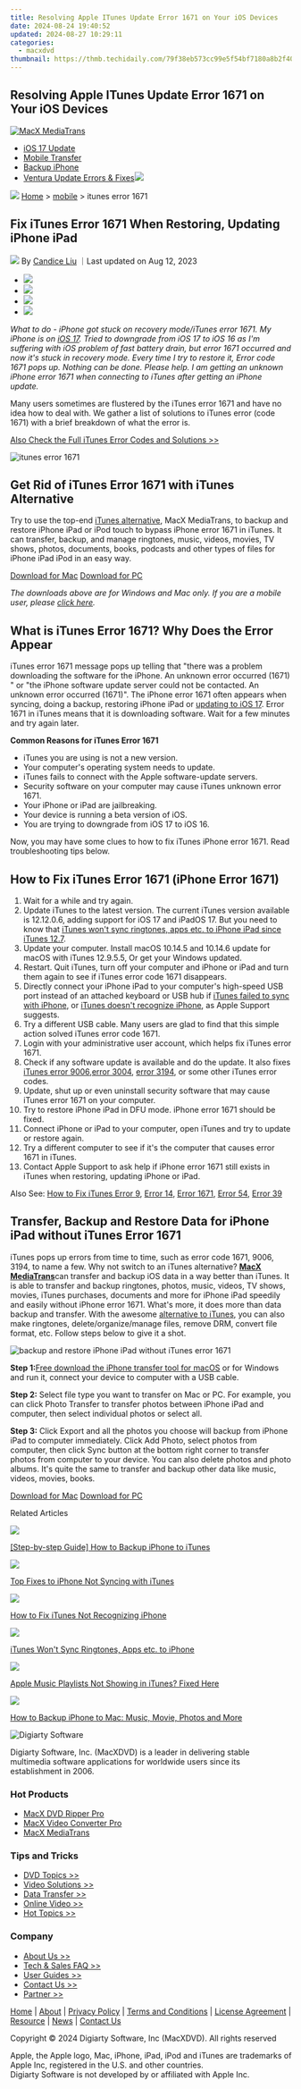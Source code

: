 ```yaml
---
title: Resolving Apple ITunes Update Error 1671 on Your iOS Devices
date: 2024-08-24 19:40:52
updated: 2024-08-27 10:29:11
categories:
  - macxdvd
thumbnail: https://thmb.techidaily.com/79f38eb573cc99e5f54bf7180a8b2f400aa646add73d8ccbbc068b9cd2192911.jpg
---
```


## Resolving Apple ITunes Update Error 1671 on Your iOS Devices

[![MacX MediaTrans](https://www.macxdvd.com/itunes/../image-style/new-seo/icon10.png)](https://tools.techidaily.com/macxdvd/products/)

* [iOS 17 Update](https://tools.techidaily.com/macxdvd/products/)
* [Mobile Transfer](https://tools.techidaily.com/macxdvd/products/)
* [Backup iPhone](https://tools.techidaily.com/macxdvd/products/)
* [Ventura Update Errors & Fixes](https://tools.techidaily.com/macxdvd/products/)![](https://www.macxdvd.com/itunes/../mobile/article-image/hot.gif)



![](https://www.macxdvd.com/itunes/../image-style/new-seo/icon7.png) [Home](https://tools.techidaily.com/macxdvd/products/) \> [mobile](https://tools.techidaily.com/macxdvd/products/) \> itunes error 1671

## Fix iTunes Error 1671 When Restoring, Updating iPhone iPad



![](https://www.macxdvd.com/itunes/../image-style/new-seo/icon6.png) By [Candice Liu](https://www.linkedin.com/in/candice-liu-444483a3/) ｜Last updated on Aug 12, 2023

* [![](https://www.macxdvd.com/itunes/../image-style/new-seo/share-fa.jpg)](https://www.facebook.com/sharer/sharer.php?u=https://www.macxdvd.com/itunes/how-to-fix-itunes-error-1671.htm)
* [![](https://www.macxdvd.com/itunes/../image-style/new-seo/share-tw.jpg)](https://twitter.com/intent/tweet?url=https://www.macxdvd.com/itunes/how-to-fix-itunes-error-1671.htm)
* [![](https://www.macxdvd.com/itunes/../image-style/new-seo/share-email.jpg)](https://www.macxdvd.com/itunes/mailto:info@example.com?&subject=&body=https://www.macxdvd.com/itunes/how-to-fix-itunes-error-1671.htm)
* [![](https://www.macxdvd.com/itunes/../image-style/new-seo/share-in.jpg)](https://www.linkedin.com/shareArticle?mini=true&url=https://www.macxdvd.com/itunes/how-to-fix-itunes-error-1671.htm&title=&summary=https://www.macxdvd.com/itunes/how-to-fix-itunes-error-1671.htm&source=)

_What to do - iPhone got stuck on recovery mode/iTunes error 1671._ 
_My iPhone is on [iOS 17](https://tools.techidaily.com/macxdvd/products/). Tried to downgrade from iOS 17 to iOS 16 as I'm suffering with iOS problem of fast battery drain, but error 1671 occurred and now it's stuck in recovery mode. Every time I try to restore it, Error code 1671 pops up. Nothing can be done. Please help._ 
_I am getting an unknown iPhone error 1671 when connecting to iTunes after getting an iPhone update._

Many users sometimes are flustered by the iTunes error 1671 and have no idea how to deal with. We gather a list of solutions to iTunes error (code 1671) with a brief breakdown of what the error is. 

[Also Check the Full iTunes Error Codes and Solutions >>](https://tools.techidaily.com/macxdvd/products/) 

![itunes error 1671](https://www.macxdvd.com/itunes/article-image/itunes-error-1671.jpg)

## Get Rid of iTunes Error 1671 with iTunes Alternative

Try to use the top-end [iTunes alternative](https://tools.techidaily.com/macxdvd/products/), MacX MediaTrans, to backup and restore iPhone iPad or iPod touch to bypass iPhone error 1671 in iTunes. It can transfer, backup, and manage ringtones, music, videos, movies, TV shows, photos, documents, books, podcasts and other types of files for iPhone iPad iPod in an easy way. 

[Download for Mac](https://tools.techidaily.com/macxdvd/products/) [Download for PC](https://tools.techidaily.com/winxdvd/products/) 

_The downloads above are for Windows and Mac only. If you are a mobile user, please [click here](https://tools.techidaily.com/macxdvd/products/)._

## What is iTunes Error 1671? Why Does the Error Appear

iTunes error 1671 message pops up telling that "there was a problem downloading the software for the iPhone. An unknown error occurred (1671) " or "the iPhone software update server could not be contacted. An unknown error occurred (1671)". The iPhone error 1671 often appears when syncing, doing a backup, restoring iPhone iPad or [updating to iOS 17](https://tools.techidaily.com/macxdvd/products/). Error 1671 in iTunes means that it is downloading software. Wait for a few minutes and try again later. 

**Common Reasons for iTunes Error 1671**

* iTunes you are using is not a new version.
* Your computer's operating system needs to update.
* iTunes fails to connect with the Apple software-update servers.
* Security software on your computer may cause iTunes unknown error 1671.
* Your iPhone or iPad are jailbreaking.
* Your device is running a beta version of iOS.
* You are trying to downgrade from iOS 17 to iOS 16.

Now, you may have some clues to how to fix iTunes iPhone error 1671\. Read troubleshooting tips below. 

## How to Fix iTunes Error 1671 (iPhone Error 1671)

1. Wait for a while and try again.
2. Update iTunes to the latest version. The current iTunes version available is 12.12.0.6, adding support for iOS 17 and iPadOS 17\. But you need to know that [iTunes won't sync ringtones, apps etc. to iPhone iPad since iTunes 12.7](https://tools.techidaily.com/macxdvd/products/).
3. Update your computer. Install macOS 10.14.5 and 10.14.6 update for macOS with iTunes 12.9.5.5, Or get your Windows updated.
4. Restart. Quit iTunes, turn off your computer and iPhone or iPad and turn them again to see if iTunes error code 1671 disappears.
5. Directly connect your iPhone iPad to your computer's high-speed USB port instead of an attached keyboard or USB hub if [iTunes failed to sync with iPhone](https://tools.techidaily.com/macxdvd/products/), or [iTunes doesn't recognize iPhone](https://tools.techidaily.com/macxdvd/products/), as Apple Support suggests.
6. Try a different USB cable. Many users are glad to find that this simple action solved iTunes error code 1671\.
7. Login with your administrative user account, which helps fix iTunes error 1671\.
8. Check if any software update is available and do the update. It also fixes [iTunes error 9006](https://tools.techidaily.com/macxdvd/products/),[error 3004](https://tools.techidaily.com/macxdvd/products/), [error 3194](https://tools.techidaily.com/macxdvd/products/), or some other iTunes error codes.
9. Update, shut up or even uninstall security software that may cause iTunes error 1671 on your computer.
10. Try to restore iPhone iPad in DFU mode. iPhone error 1671 should be fixed.
11. Connect iPhone or iPad to your computer, open iTunes and try to update or restore again.
12. Try a different computer to see if it's the computer that causes error 1671 in iTunes.
13. Contact Apple Support to ask help if iPhone error 1671 still exists in iTunes when restoring, updating iPhone or iPad.

Also See: [How to Fix iTunes Error 9](https://tools.techidaily.com/macxdvd/products/), [Error 14](https://tools.techidaily.com/macxdvd/products/), [Error 1671](https://tools.techidaily.com/macxdvd/products/), [Error 54](https://tools.techidaily.com/macxdvd/products/), [Error 39](https://tools.techidaily.com/macxdvd/products/) 

## Transfer, Backup and Restore Data for iPhone iPad without iTunes Error 1671

iTunes pops up errors from time to time, such as error code 1671, 9006, 3194, to name a few. Why not switch to an iTunes alternative? [**MacX MediaTrans**](https://tools.techidaily.com/macxdvd/products/)can transfer and backup iOS data in a way better than iTunes. It is able to transfer and backup ringtones, photos, music, videos, TV shows, movies, iTunes purchases, documents and more for iPhone iPad speedily and easily without iPhone error 1671\. What's more, it does more than data backup and transfer. With the awesome [alternative to iTunes](https://tools.techidaily.com/macxdvd/products/), you can also make ringtones, delete/organize/manage files, remove DRM, convert file format, etc. Follow steps below to give it a shot.

![backup and restore iPhone iPad without iTunes error 1671](https://www.macxdvd.com/itunes/../mobile/article-image/mt-photo.jpg)

**Step 1:**[Free download the iPhone transfer tool for macOS](https://tools.techidaily.com/macxdvd/products/) or for Windows and run it, connect your device to computer with a USB cable. 

**Step 2:** Select file type you want to transfer on Mac or PC. For example, you can click Photo Transfer to transfer photos between iPhone iPad and computer, then select individual photos or select all. 

**Step 3:** Click Export and all the photos you choose will backup from iPhone iPad to computer immediately. Click Add Photo, select photos from computer, then click Sync button at the bottom right corner to transfer photos from computer to your device. You can also delete photos and photo albums. It's quite the same to transfer and backup other data like music, videos, movies, books. 

[Download for Mac](https://tools.techidaily.com/macxdvd/products/) [Download for PC](https://tools.techidaily.com/winxdvd/products/) 



Related Articles

![](https://www.macxdvd.com/itunes/../image-style/new-seo/pic7.jpg)

[\[Step-by-step Guide\] How to Backup iPhone to iTunes](https://tools.techidaily.com/macxdvd/products/) 

![](https://www.macxdvd.com/itunes/../image-style/new-seo/pic6.jpg)

[Top Fixes to iPhone Not Syncing with iTunes](https://tools.techidaily.com/macxdvd/products/) 

![](https://www.macxdvd.com/itunes/../image-style/new-seo/pic5.jpg)

[How to Fix iTunes Not Recognizing iPhone](https://tools.techidaily.com/macxdvd/products/) 

![](https://www.macxdvd.com/itunes/../image-style/new-seo/pic4.jpg)

[iTunes Won't Sync Ringtones, Apps etc. to iPhone](https://tools.techidaily.com/macxdvd/products/) 

![](https://www.macxdvd.com/itunes/../image-style/new-seo/pic3.jpg)

[Apple Music Playlists Not Showing in iTunes? Fixed Here](https://tools.techidaily.com/macxdvd/products/) 

![](https://www.macxdvd.com/itunes/../image-style/new-seo/pic2.jpg)

[How to Backup iPhone to Mac: Music, Movie, Photos and More](https://tools.techidaily.com/macxdvd/products/) 



![Digiarty Software](https://www.macxdvd.com/itunes/../icon/logo.png) 

Digiarty Software, Inc. (MacXDVD) is a leader in delivering stable multimedia software applications for worldwide users since its establishment in 2006.

### Hot Products

* [MacX DVD Ripper Pro](https://tools.techidaily.com/macxdvd/products/)
* [MacX Video Converter Pro](https://tools.techidaily.com/macxdvd/products/)
* [MacX MediaTrans](https://tools.techidaily.com/macxdvd/products/)

### Tips and Tricks

* [DVD Topics >>](https://tools.techidaily.com/macxdvd/products/)
* [Video Solutions >>](https://tools.techidaily.com/macxdvd/products/)
* [Data Transfer >>](https://tools.techidaily.com/macxdvd/products/)
* [Online Video >>](https://tools.techidaily.com/macxdvd/products/)
* [Hot Topics >>](https://tools.techidaily.com/macxdvd/products/)

### Company

* [About Us >>](https://tools.techidaily.com/macxdvd/products/)
* [Tech & Sales FAQ >>](https://tools.techidaily.com/macxdvd/products/)
* [User Guides >>](https://tools.techidaily.com/macxdvd/products/)
* [Contact Us >>](https://tools.techidaily.com/macxdvd/products/)
* [Partner >>](https://tools.techidaily.com/macxdvd/products/)



[Home](https://tools.techidaily.com/macxdvd/products/) | [About](https://tools.techidaily.com/macxdvd/products/) | [Privacy Policy](https://tools.techidaily.com/macxdvd/products/) | [Terms and Conditions](https://tools.techidaily.com/macxdvd/products/) | [License Agreement](https://tools.techidaily.com/macxdvd/products/) | [Resource](https://tools.techidaily.com/macxdvd/products/) | [News](https://tools.techidaily.com/macxdvd/products/) | [Contact Us](https://tools.techidaily.com/macxdvd/products/)

Copyright © 2024 Digiarty Software, Inc (MacXDVD). All rights reserved

Apple, the Apple logo, Mac, iPhone, iPad, iPod and iTunes are trademarks of Apple Inc, registered in the U.S. and other countries.  
Digiarty Software is not developed by or affiliated with Apple Inc.

<ins class="adsbygoogle"
     style="display:block"
     data-ad-format="autorelaxed"
     data-ad-client="ca-pub-7571918770474297"
     data-ad-slot="1223367746"></ins>



<ins class="adsbygoogle"
     style="display:block"
     data-ad-client="ca-pub-7571918770474297"
     data-ad-slot="8358498916"
     data-ad-format="auto"
     data-full-width-responsive="true"></ins>
